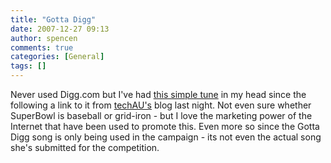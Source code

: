 ```yaml
---
title: "Gotta Digg"
date: 2007-12-27 09:13
author: spencen
comments: true
categories: [General]
tags: []
---
```


Never used Digg.com but I've had [this simple tune](http://www.techau.tv/blog/?p=271) in my head since the following a link to it from [techAU's](http://www.techau.tv/blog) blog last night. Not even sure whether SuperBowl is baseball or grid-iron - but I love the marketing power of the Internet that have been used to promote this. Even more so since the Gotta Digg song is only being used in the campaign - its not even the actual song she's submitted for the competition.


